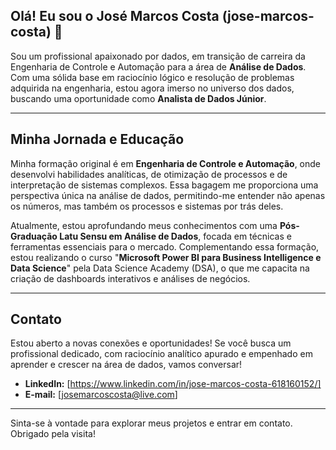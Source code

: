 ## Olá! Eu sou o José Marcos Costa (jose-marcos-costa) 👋

Sou um profissional apaixonado por dados, em transição de carreira da Engenharia de Controle e Automação para a área de **Análise de Dados**. Com uma sólida base em raciocínio lógico e resolução de problemas adquirida na engenharia, estou agora imerso no universo dos dados, buscando uma oportunidade como **Analista de Dados Júnior**.

---

## Minha Jornada e Educação

Minha formação original é em **Engenharia de Controle e Automação**, onde desenvolvi habilidades analíticas, de otimização de processos e de interpretação de sistemas complexos. Essa bagagem me proporciona uma perspectiva única na análise de dados, permitindo-me entender não apenas os números, mas também os processos e sistemas por trás deles.

Atualmente, estou aprofundando meus conhecimentos com uma **Pós-Graduação Latu Sensu em Análise de Dados**, focada em técnicas e ferramentas essenciais para o mercado. Complementando essa formação, estou realizando o curso "**Microsoft Power BI para Business Intelligence e Data Science**" pela Data Science Academy (DSA), o que me capacita na criação de dashboards interativos e análises de negócios.

---

## Contato

Estou aberto a novas conexões e oportunidades! Se você busca um profissional dedicado, com raciocínio analítico apurado e empenhado em aprender e crescer na área de dados, vamos conversar!

* **LinkedIn:** [https://www.linkedin.com/in/jose-marcos-costa-618160152/]
* **E-mail:** [josemarcoscosta@live.com]

---

Sinta-se à vontade para explorar meus projetos e entrar em contato. Obrigado pela visita!
